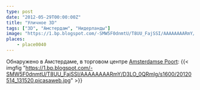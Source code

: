 ```yaml
---
type: post
date: "2012-05-29T00:00:00Z"
title: "Уличное 3D"
tags: ["3D", "Амстердам", "Нидерланды"]
image: "https://1.bp.blogspot.com/-SMW5F0dnmtU/T8UU_FajSSI/AAAAAAAARmY/D3LO_0QRmlg/s1600/20120514_131520.picasaweb.jpg"
places:
    - place0040
---
```


Обнаружено в Амстердаме, в торговом центре [Amsterdamse Poort](http://www.amsterdamsepoort.nl/):
{{< imgfig "https://1.bp.blogspot.com/-SMW5F0dnmtU/T8UU_FajSSI/AAAAAAAARmY/D3LO_0QRmlg/s1600/20120514_131520.picasaweb.jpg" >}}
